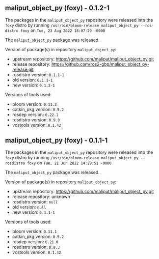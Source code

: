 ## maliput_object_py (foxy) - 0.1.2-1

The packages in the `maliput_object_py` repository were released into the `foxy` distro by running `/usr/bin/bloom-release maliput_object_py --ros-distro foxy` on `Tue, 23 Aug 2022 18:07:29 -0000`

The `maliput_object_py` package was released.

Version of package(s) in repository `maliput_object_py`:

- upstream repository: https://github.com/maliput/maliput_object_py.git
- release repository: https://github.com/ros2-gbp/maliput_object_py-release.git
- rosdistro version: `0.1.1-1`
- old version: `0.1.1-1`
- new version: `0.1.2-1`

Versions of tools used:

- bloom version: `0.11.2`
- catkin_pkg version: `0.5.2`
- rosdep version: `0.22.1`
- rosdistro version: `0.9.0`
- vcstools version: `0.1.42`


## maliput_object_py (foxy) - 0.1.1-1

The packages in the `maliput_object_py` repository were released into the `foxy` distro by running `/usr/bin/bloom-release maliput_object_py --rosdistro foxy` on `Tue, 21 Jun 2022 14:29:51 -0000`

The `maliput_object_py` package was released.

Version of package(s) in repository `maliput_object_py`:

- upstream repository: https://github.com/maliput/maliput_object_py.git
- release repository: unknown
- rosdistro version: `null`
- old version: `null`
- new version: `0.1.1-1`

Versions of tools used:

- bloom version: `0.11.1`
- catkin_pkg version: `0.5.2`
- rosdep version: `0.21.0`
- rosdistro version: `0.8.3`
- vcstools version: `0.1.42`


